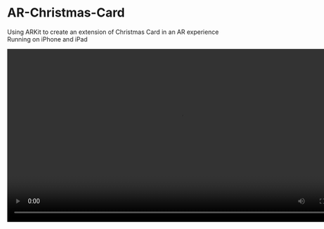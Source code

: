 # AR-Christmas-Card
Using ARKit to create an extension of Christmas Card in an AR experience
Running on iPhone and iPad

<video src="./readme.mov" width="800px" height="400px" controls="controls"></video>
